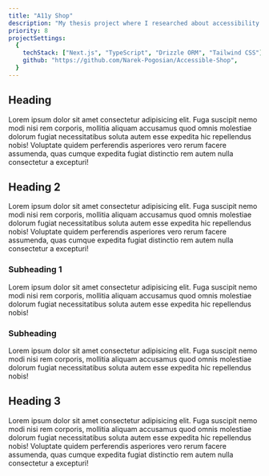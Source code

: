 ```yaml
---
title: "A11y Shop"
description: "My thesis project where I researched about accessibility and built a prototype of an online store with accessibility requirements."
priority: 8
projectSettings:
  {
    techStack: ["Next.js", "TypeScript", "Drizzle ORM", "Tailwind CSS"],
    github: "https://github.com/Narek-Pogosian/Accessible-Shop",
  }
---
```


## Heading

Lorem ipsum dolor sit amet consectetur adipisicing elit. Fuga suscipit
nemo modi nisi rem corporis, mollitia aliquam accusamus quod omnis
molestiae dolorum fugiat necessitatibus soluta autem esse expedita hic
repellendus nobis! Voluptate quidem perferendis asperiores vero rerum
facere assumenda, quas cumque expedita fugiat distinctio rem autem nulla
consectetur a excepturi!

## Heading 2

Lorem ipsum dolor sit amet consectetur adipisicing elit. Fuga suscipit
nemo modi nisi rem corporis, mollitia aliquam accusamus quod omnis
molestiae dolorum fugiat necessitatibus soluta autem esse expedita hic
repellendus nobis! Voluptate quidem perferendis asperiores vero rerum
facere assumenda, quas cumque expedita fugiat distinctio rem autem nulla
consectetur a excepturi!

### Subheading 1

Lorem ipsum dolor sit amet consectetur adipisicing elit. Fuga suscipit
nemo modi nisi rem corporis, mollitia aliquam accusamus quod omnis
molestiae dolorum fugiat necessitatibus soluta autem esse expedita hic
repellendus nobis!

### Subheading

Lorem ipsum dolor sit amet consectetur adipisicing elit. Fuga suscipit
nemo modi nisi rem corporis, mollitia aliquam accusamus quod omnis
molestiae dolorum fugiat necessitatibus soluta autem esse expedita hic
repellendus nobis!

## Heading 3

Lorem ipsum dolor sit amet consectetur adipisicing elit. Fuga suscipit
nemo modi nisi rem corporis, mollitia aliquam accusamus quod omnis
molestiae dolorum fugiat necessitatibus soluta autem esse expedita hic
repellendus nobis! Voluptate quidem perferendis asperiores vero rerum
facere assumenda, quas cumque expedita fugiat distinctio rem autem nulla
consectetur a excepturi!
